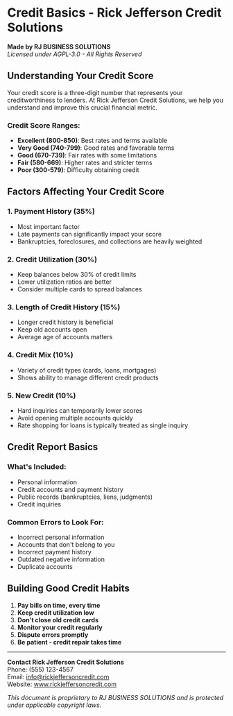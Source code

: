 # Credit Basics - Rick Jefferson Credit Solutions

**Made by RJ BUSINESS SOLUTIONS**  
*Licensed under AGPL-3.0 - All Rights Reserved*

## Understanding Your Credit Score

Your credit score is a three-digit number that represents your creditworthiness to lenders. At Rick Jefferson Credit Solutions, we help you understand and improve this crucial financial metric.

### Credit Score Ranges:
- **Excellent (800-850)**: Best rates and terms available
- **Very Good (740-799)**: Good rates and favorable terms
- **Good (670-739)**: Fair rates with some limitations
- **Fair (580-669)**: Higher rates and stricter terms
- **Poor (300-579)**: Difficulty obtaining credit

## Factors Affecting Your Credit Score

### 1. Payment History (35%)
- Most important factor
- Late payments can significantly impact your score
- Bankruptcies, foreclosures, and collections are heavily weighted

### 2. Credit Utilization (30%)
- Keep balances below 30% of credit limits
- Lower utilization ratios are better
- Consider multiple cards to spread balances

### 3. Length of Credit History (15%)
- Longer credit history is beneficial
- Keep old accounts open
- Average age of accounts matters

### 4. Credit Mix (10%)
- Variety of credit types (cards, loans, mortgages)
- Shows ability to manage different credit products

### 5. New Credit (10%)
- Hard inquiries can temporarily lower scores
- Avoid opening multiple accounts quickly
- Rate shopping for loans is typically treated as single inquiry

## Credit Report Basics

### What's Included:
- Personal information
- Credit accounts and payment history
- Public records (bankruptcies, liens, judgments)
- Credit inquiries

### Common Errors to Look For:
- Incorrect personal information
- Accounts that don't belong to you
- Incorrect payment history
- Outdated negative information
- Duplicate accounts

## Building Good Credit Habits

1. **Pay bills on time, every time**
2. **Keep credit utilization low**
3. **Don't close old credit cards**
4. **Monitor your credit regularly**
5. **Dispute errors promptly**
6. **Be patient - credit repair takes time**

---

**Contact Rick Jefferson Credit Solutions**  
Phone: (555) 123-4567  
Email: info@rickjeffersoncredit.com  
Website: www.rickjeffersoncredit.com

*This document is proprietary to RJ BUSINESS SOLUTIONS and is protected under applicable copyright laws.*